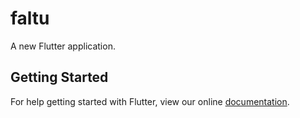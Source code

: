 # faltu

A new Flutter application.

## Getting Started

For help getting started with Flutter, view our online
[documentation](https://flutter.io/).
